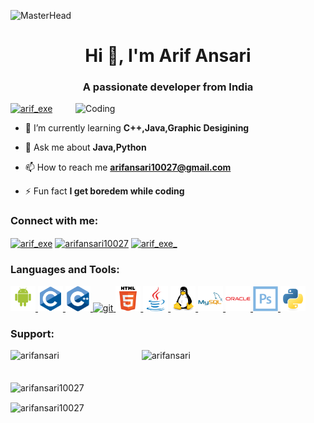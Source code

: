 ![MasterHead](https://github.com/arifansari10027/arifansari10027/blob/main/Untitled%20(1000%20%C3%97%20312%20px).jpg)
<h1 align="center">Hi 👋, I'm Arif Ansari</h1>
<h3 align="center">A passionate developer from India</h3>
<img align="right" alt="Coding" width="400" src="https://camo.githubusercontent.com/cae12fddd9d6982901d82580bdf321d81fb299141098ca1c2d4891870827bf17/68747470733a2f2f6d69726f2e6d656469756d2e636f6d2f6d61782f313336302f302a37513379765349765f7430696f4a2d5a2e676966">

<p align="left"> <a href="https://twitter.com/arif_exe" target="blank"><img src="https://img.shields.io/twitter/follow/arif_exe?logo=twitter&style=for-the-badge" alt="arif_exe" /></a> </p>

- 🌱 I’m currently learning **C++,Java,Graphic Desigining**

- 💬 Ask me about **Java,Python**

- 📫 How to reach me **arifansari10027@gmail.com**

- ⚡ Fun fact **I get boredem while coding**

<h3 align="left">Connect with me:</h3>
<p align="left">
<a href="https://twitter.com/arif_exe" target="blank"><img align="center" src="https://raw.githubusercontent.com/rahuldkjain/github-profile-readme-generator/master/src/images/icons/Social/twitter.svg" alt="arif_exe" height="30" width="40" /></a>
<a href="https://linkedin.com/in/arifansari10027" target="blank"><img align="center" src="https://raw.githubusercontent.com/rahuldkjain/github-profile-readme-generator/master/src/images/icons/Social/linked-in-alt.svg" alt="arifansari10027" height="30" width="40" /></a>
<a href="https://instagram.com/arif_exe_" target="blank"><img align="center" src="https://raw.githubusercontent.com/rahuldkjain/github-profile-readme-generator/master/src/images/icons/Social/instagram.svg" alt="arif_exe_" height="30" width="40" /></a>
</p>

<h3 align="left">Languages and Tools:</h3>
<p align="left"> <a href="https://developer.android.com" target="_blank" rel="noreferrer"> <img src="https://raw.githubusercontent.com/devicons/devicon/master/icons/android/android-original-wordmark.svg" alt="android" width="40" height="40"/> </a> <a href="https://www.cprogramming.com/" target="_blank" rel="noreferrer"> <img src="https://raw.githubusercontent.com/devicons/devicon/master/icons/c/c-original.svg" alt="c" width="40" height="40"/> </a> <a href="https://www.w3schools.com/cpp/" target="_blank" rel="noreferrer"> <img src="https://raw.githubusercontent.com/devicons/devicon/master/icons/cplusplus/cplusplus-original.svg" alt="cplusplus" width="40" height="40"/> </a> <a href="https://git-scm.com/" target="_blank" rel="noreferrer"> <img src="https://www.vectorlogo.zone/logos/git-scm/git-scm-icon.svg" alt="git" width="40" height="40"/> </a> <a href="https://www.w3.org/html/" target="_blank" rel="noreferrer"> <img src="https://raw.githubusercontent.com/devicons/devicon/master/icons/html5/html5-original-wordmark.svg" alt="html5" width="40" height="40"/> </a> <a href="https://www.java.com" target="_blank" rel="noreferrer"> <img src="https://raw.githubusercontent.com/devicons/devicon/master/icons/java/java-original.svg" alt="java" width="40" height="40"/> </a> <a href="https://www.linux.org/" target="_blank" rel="noreferrer"> <img src="https://raw.githubusercontent.com/devicons/devicon/master/icons/linux/linux-original.svg" alt="linux" width="40" height="40"/> </a> <a href="https://www.mysql.com/" target="_blank" rel="noreferrer"> <img src="https://raw.githubusercontent.com/devicons/devicon/master/icons/mysql/mysql-original-wordmark.svg" alt="mysql" width="40" height="40"/> </a> <a href="https://www.oracle.com/" target="_blank" rel="noreferrer"> <img src="https://raw.githubusercontent.com/devicons/devicon/master/icons/oracle/oracle-original.svg" alt="oracle" width="40" height="40"/> </a> <a href="https://www.photoshop.com/en" target="_blank" rel="noreferrer"> <img src="https://raw.githubusercontent.com/devicons/devicon/master/icons/photoshop/photoshop-line.svg" alt="photoshop" width="40" height="40"/> </a> <a href="https://www.python.org" target="_blank" rel="noreferrer"> <img src="https://raw.githubusercontent.com/devicons/devicon/master/icons/python/python-original.svg" alt="python" width="40" height="40"/> </a> </p>

<h3 align="left">Support:</h3>
<p><a href="https://www.buymeacoffee.com/arifansari"> <img align="left" src="https://cdn.buymeacoffee.com/buttons/v2/default-yellow.png" height="50" width="210" alt="arifansari" /></a><a href="https://ko-fi.com/arifansari"> <img align="left" src="https://cdn.ko-fi.com/cdn/kofi3.png?v=3" height="50" width="210" alt="arifansari" /></a></p><br><br>

<p><img align="center" src="https://github-readme-stats.vercel.app/api/top-langs?username=arifansari10027&show_icons=true&locale=en&layout=compact" alt="arifansari10027" /></p>

<p><img align="center" src="https://github-readme-streak-stats.herokuapp.com/?user=arifansari10027&" alt="arifansari10027" /></p>
